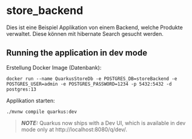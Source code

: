 # store_backend

Dies ist eine Beispiel Applikation von einem Backend, welche Produkte verwaltet. Diese können mit hibernate Search gesucht werden. 

## Running the application in dev mode

Erstellung Docker Image (Datenbank):
```shell script
docker run --name QuarkusStoreDb -e POSTGRES_DB=storeBackend -e POSTGRES_USER=admin -e POSTGRES_PASSWORD=1234 -p 5432:5432 -d postgres:13
```
Applikation starten:
```shell script
./mvnw compile quarkus:dev
```

> **_NOTE:_**  Quarkus now ships with a Dev UI, which is available in dev mode only at http://localhost:8080/q/dev/.



